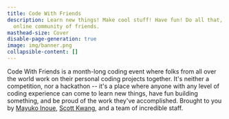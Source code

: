 ```yaml
---
title: Code With Friends
description: Learn new things! Make cool stuff! Have fun! Do all that, with an
  online community of friends.
masthead-size: Cover
disable-page-generation: true
image: img/banner.png
collapsible-content: []
---
```

Code With Friends is a month-long coding event where folks from all over the world work on their personal coding projects together. It's neither a competition, nor a hackathon -- it's a place where anyone with any level of coding experience can come to learn new things, have fun building something, and be proud of the work they've accomplished. Brought to you by [Mayuko Inoue](hellomayuko.com), [Scott Kwang](https://www.twitch.tv/squatkong), and a team of incredible staff.
